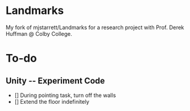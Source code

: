 # Landmarks
My fork of mjstarrett/Landmarks for a research project with Prof. Derek Huffman @ Colby College.

# To-do
## Unity -- Experiment Code
- [] During pointing task, turn off the walls
- [] Extend the floor indefinitely
